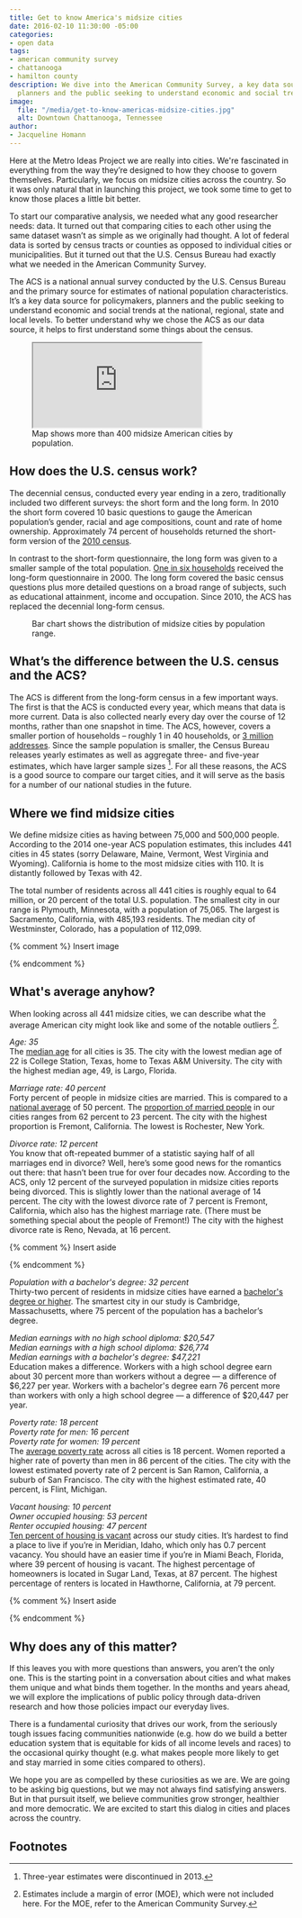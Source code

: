 ```yaml
---
title: Get to know America's midsize cities
date: 2016-02-10 11:30:00 -05:00
categories:
- open data
tags:
- american community survey
- chattanooga
- hamilton county
description: We dive into the American Community Survey, a key data source for policymakers,
  planners and the public seeking to understand economic and social trends.
image:
  file: "/media/get-to-know-americas-midsize-cities.jpg"
  alt: Downtown Chattanooga, Tennessee
author:
- Jacqueline Homann
---
```


Here at the Metro Ideas Project we are really into cities. We're fascinated in everything from the way they’re designed to how they choose to govern themselves. Particularly, we focus on midsize cities across the country. So it was only natural that in launching this project, we took some time to get to know those places a little bit better.

To start our comparative analysis, we needed what any good researcher needs: data. It turned out that comparing cities to each other using the same dataset wasn’t as simple as we originally had thought. A lot of federal data is sorted by census tracts or counties as opposed to individual cities or municipalities. But it turned out that the U.S. Census Bureau had exactly what we needed in the American Community Survey.

The ACS is a national annual survey conducted by the U.S. Census Bureau and the primary source for estimates of national population characteristics. It’s a key data source for policymakers, planners and the public seeking to understand economic and social trends at the national, regional, state and local levels. To better understand why we chose the ACS as our data source, it helps to first understand some things about the census.

<figure>
  <div class="responsive-embed">
    <iframe src="http://graphics.metroideas.org/maps/midsize-us-cities/"></iframe>
  </div>

  <figcaption>
    Map shows more than 400 midsize American cities by population.
  </figcaption>
</figure>

## How does the U.S. census work?

The decennial census, conducted every year ending in a zero, traditionally included two different surveys: the short form and the long form. In 2010 the short form covered 10 basic questions to gauge the American population’s gender, racial and age compositions, count and rate of home ownership. Approximately 74 percent of households returned the short-form version of the [2010 census](http://www.census.gov/2010census/about/).
 
In contrast to the short-form questionnaire, the long form was given to a smaller sample of the total population. [One in six households](https://www.census.gov/content/dam/Census/library/publications/2009/acs/ACSResearch.pdf) received the long-form questionnaire in 2000. The long form covered the basic census questions plus more detailed questions on a broad range of subjects, such as educational attainment, income and occupation. Since 2010, the ACS has replaced the decennial long-form census.

<figure>
  <div id="barchart"></div>
  <figcaption>Bar chart shows the distribution of midsize cities by population range.</figcaption>
</figure>

<script src="https://cdnjs.cloudflare.com/ajax/libs/pym/0.4.5/pym.min.js"></script>
<script>
  var url       = "http://graphics.metroideas.org/charts/barchart-city-population/";
  var barchart  = new pym.Parent("barchart", url, {});
</script>

## What’s the difference between the U.S. census and the ACS?

The ACS is different from the long-form census in a few important ways. The first is that the ACS is conducted every year, which means that data is more current. Data is also collected nearly every day over the course of 12 months, rather than one snapshot in time. The ACS, however, covers a smaller portion of households – roughly 1 in 40 households, or [3 million addresses](https://www.census.gov/programs-surveys/acs/guidance/estimates.html). Since the sample population is smaller, the Census Bureau releases yearly estimates as well as aggregate three- and five-year estimates, which have larger sample sizes [^1]. For all these reasons, the ACS is a good source to compare our target cities, and it will serve as the basis for a number of our national studies in the future.

## Where we find midsize cities

We define midsize cities as having between 75,000 and 500,000 people. According to the 2014 one-year ACS population estimates, this includes 441 cities in 45 states (sorry Delaware, Maine, Vermont, West Virginia and Wyoming). California is home to the most midsize cities with 110. It is distantly followed by Texas with 42. 

The total number of residents across all 441 cities is roughly equal to 64 million, or 20 percent of the total U.S. population. The smallest city in our range is Plymouth, Minnesota, with a population of 75,065. The largest is Sacramento, California, with 485,193 residents. The median city of Westminster, Colorado, has a population of 112,099.

{% comment %}
Insert image

<!-- <figure>
  <img src="{{ "2016-02-10-average-city-population.png" | prepend: site.blog_images }}" alt="Chart showing populations of four midsize cities" class="responsive">

  <figcaption>Chart shows populations of four midsize U.S. cities. | Source: <a href="http://factfinder.census.gov/faces/tableservices/jsf/pages/productview.xhtml?pid=ACS_14_1YR_B01003&prodType=table">2014 American Community Survey 1-Year Estimates</a></figcaption>
</figure> -->
{% endcomment %}

## What's average anyhow?

When looking across all 441 midsize cities, we can describe what the average American city might look like and some of the notable outliers [^2].

_Age: 35_  
The [median age](http://factfinder.census.gov/faces/tableservices/jsf/pages/productview.xhtml?pid=ACS_14_1YR_CP05&prodType=table) for all cities is 35. The city with the lowest median age of 22 is College Station, Texas, home to Texas A&M University. The city with the highest median age, 49, is Largo, Florida.

_Marriage rate: 40 percent_  
Forty percent of people in midsize cities are married. This is compared to a [national average](http://www.pewresearch.org/data-trend/society-and-demographics/marriage/) of 50 percent. The [proportion of married people](http://factfinder.census.gov/faces/tableservices/jsf/pages/productview.xhtml?pid=ACS_14_1YR_S1201&prodType=table) in our cities ranges from 62 percent to 23 percent. The city with the highest proportion is Fremont, California. The lowest is Rochester, New York.

_Divorce rate: 12 percent_  
You know that oft-repeated bummer of a statistic saying half of all marriages end in divorce? Well, here’s some good news for the romantics out there: that hasn’t been true for over four decades now.  According to the ACS, only 12 percent of the surveyed population in midsize cities reports being divorced. This is slightly lower than the national average of 14 percent. The city with the lowest divorce rate of 7 percent is Fremont, California, which also has the highest marriage rate. (There must be something special about the people of  Fremont!) The city with the highest divorce rate is Reno, Nevada, at 16 percent.

{% comment %}
Insert aside

<!-- <p><strong>What's the average commute time to work?</strong></p>

<p>The average travel time to work across all cities is 25 minutes. Compare this to Lubbock, Texas, where it takes an average of 16 minutes to get to work. But in Jersey City, New Jersey, it takes an average of 41 minutes.</p> -->
{% endcomment %}

_Population with a bachelor's degree: 32 percent_  
Thirty-two percent of residents in midsize cities have earned a [bachelor's degree or higher](http://factfinder.census.gov/faces/tableservices/jsf/pages/productview.xhtml?pid=ACS_14_1YR_S1501&prodType=table). The smartest city in our study is Cambridge, Massachusetts, where 75 percent of the population has a bachelor’s degree.

_Median earnings with no high school diploma: $20,547_  
_Median earnings with a high school diploma: $26,774_  
_Median earnings with a bachelor's degree: $47,221_  
Education makes a difference. Workers with a high school degree earn about 30 percent more than workers without a degree — a difference of $6,227 per year. Workers with a bachelor's degree earn 76 percent more than workers with only a high school degree — a difference of $20,447 per year.

_Poverty rate: 18 percent_  
_Poverty rate for men: 16 percent_  
_Poverty rate for women: 19 percent_  
The [average poverty rate](http://factfinder.census.gov/faces/tableservices/jsf/pages/productview.xhtml?pid=ACS_14_1YR_S1701&prodType=table) across all cities is 18 percent. Women reported a higher rate of poverty than men in 86 percent of the cities. The city with the lowest estimated poverty rate of 2 percent is San Ramon, California, a suburb of San Francisco. The city with the highest estimated rate, 40 percent, is Flint, Michigan.

_Vacant housing: 10 percent_  
_Owner occupied housing: 53 percent_  
_Renter occupied housing: 47 percent_  
[Ten percent of housing is vacant](http://factfinder.census.gov/faces/tableservices/jsf/pages/productview.xhtml?pid=ACS_14_1YR_DP04&prodType=table) across our study cities. It’s hardest to find a place to live if you’re in Meridian, Idaho, which only has 0.7 percent vacancy. You should have an easier time if you’re in Miami Beach, Florida, where 39 percent of housing is vacant. The highest percentage of homeowners is located in Sugar Land, Texas, at 87 percent. The highest percentage of renters is located in Hawthorne, California, at 79 percent.

{% comment %}
Insert aside

<!-- <p><strong>Get to know our hometown: Chattanooga, Tennessee</strong></p>

<ul class="list-unstyled">
  <li>Population: 173,000</li>
  <li>Median age: 38</li>
  <li>Marriage rate: 38%</li>
  <li>Divorce rate: 13%</li>
  <li>Percent with a bachelor's degree or higher: 30%</li>
  <li>Commute time: 24 minutes</li>
  <li>Median earnings with no high school diploma: $15,777</li>
  <li>Median earnings with a high school diploma: $21,249</li>
  <li>Median earnings with a B.A.: $41,793</li>
  <li>Poverty rate: 21%</li>
  <li>Poverty rate for men: 19%</li>
</ul> -->
{% endcomment %}

## Why does any of this matter?

If this leaves you with more questions than answers, you aren’t the only one. This is the starting point in a conversation about cities and what makes them unique and what binds them together. In the months and years ahead, we will explore the implications of public policy through data-driven research and how those policies impact our everyday lives. 

There is a fundamental curiosity that drives our work, from the seriously tough issues facing communities nationwide (e.g. how do we build a better education system that is equitable for kids of all income levels and races) to the occasional quirky thought (e.g. what makes people more likely to get and stay married in some cities compared to others). 

We hope you are as compelled by these curiosities as we are. We are going to be asking big questions, but we may not always find satisfying answers. But in that pursuit itself, we believe communities grow stronger, healthier and more democratic. We are excited to start this dialog in cities and places across the country.

## Footnotes

[^1]: Three-year estimates were discontinued in 2013.  
[^2]:  Estimates include a margin of error (MOE), which were not included here. For the MOE, refer to the American Community Survey.

